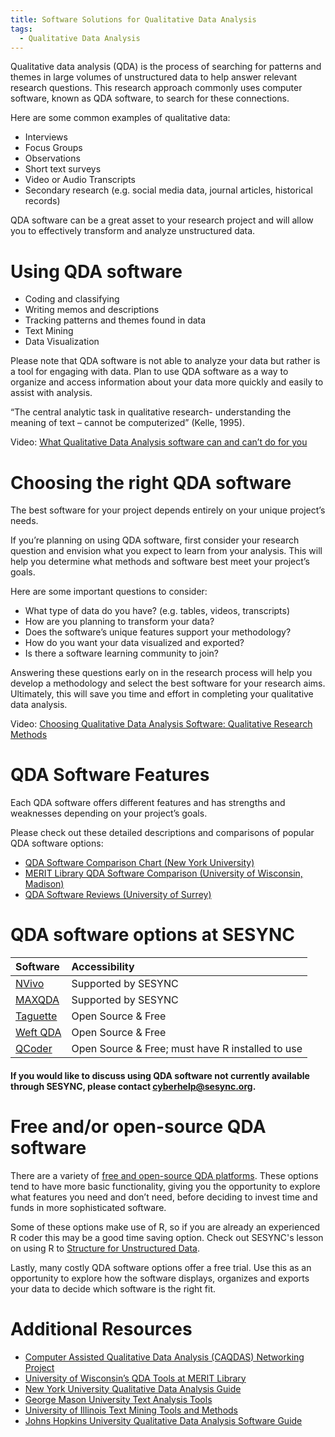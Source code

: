 ```yaml
---
title: Software Solutions for Qualitative Data Analysis 
tags:
  - Qualitative Data Analysis 
---
```


Qualitative data analysis (QDA) is the process of searching for patterns and themes in large volumes of unstructured data to help answer relevant research questions. This research approach commonly uses computer software, known as QDA software, to search for these connections.

Here are some common examples of qualitative data: 
* Interviews 
* Focus Groups
* Observations 
* Short text surveys
* Video or Audio Transcripts 
* Secondary research (e.g. social media data, journal articles, historical records)

QDA software can be a great asset to your research project and will allow you to effectively transform and analyze unstructured data. 

# Using QDA software


* Coding and classifying
* Writing memos and descriptions
* Tracking patterns and themes found in data
* Text Mining 
* Data Visualization 

Please note that QDA software is not able to analyze your data but rather is a tool for engaging with data. Plan to use QDA software as a way to organize and access information about your data more quickly and easily to assist with analysis. 

 “The central analytic task in qualitative research- understanding the meaning of text – cannot be computerized” (Kelle, 1995).

Video: [What Qualitative Data Analysis software can and can’t do for you](https://www.youtube.com/watch?v=tLKfaCiHVic&feature=emb_title)

# Choosing the right QDA software

The best software for your project depends entirely on your unique project’s needs. 

If you’re planning on using QDA software, first consider your research question and envision what you expect to learn from your analysis. This will help you determine what methods and software best meet your project’s goals. 

Here are some important questions to consider: 
* What type of data do you have? (e.g. tables, videos, transcripts)
* How are you planning to transform your data?
* Does the software’s unique features support your methodology? 
* How do you want your data visualized and exported? 
* Is there a software learning community to join? 

Answering these questions early on in the research process will help you develop a methodology and select the best software for your research aims. Ultimately, this will save you time and effort in completing your qualitative data analysis.

Video: [Choosing Qualitative Data Analysis Software: Qualitative Research Methods](https://www.youtube.com/watch?v=dYaAtuERpDI&feature=emb_title)

# QDA Software Features 

Each QDA software offers different features and has strengths and weaknesses depending on your project’s goals.  

Please check out these detailed descriptions and comparisons of popular QDA software options: 

- [QDA Software Comparison Chart (New York University)](https://guides.nyu.edu/QDA/comparison)
- [MERIT Library QDA Software Comparison (University of Wisconsin, Madison)](https://web.education.wisc.edu/qdatools/wp-content/uploads/sites/40/2014/12/Software-Comparison.pdf)
- [QDA Software Reviews (University of Surrey)](https://www.surrey.ac.uk/computer-assisted-qualitative-data-analysis/resources/choosing-appropriate-caqdas-package)

# QDA software options at SESYNC

| Software   | Accessibility | 
| :--------- | :------------ | 
| [NVivo](https://www.qsrinternational.com/nvivo-qualitative-data-analysis-software/home) |Supported by SESYNC | 
| [MAXQDA](https://www.maxqda.com/) | Supported by SESYNC |
| [Taguette](https://www.taguette.org/) | Open Source & Free |
| [Weft QDA](http://www.pressure.to/qda/) | Open Source & Free |
| [QCoder](https://docs.ropensci.org/qcoder/) | Open Source & Free; must have R installed to use |

#### If you would like to discuss using QDA software not currently available through SESYNC, please contact [cyberhelp@sesync.org](mailto:cyberhelp@sesync.org).

# Free and/or open-source QDA software

There are a variety of [free and open-source QDA platforms](https://guides.library.illinois.edu/c.php?g=348074&p=2346107). These options tend to have more basic functionality, giving you the opportunity to explore what features you need and don’t need, before deciding to invest time and funds in more sophisticated software.

Some of these options make use of R, so if you are already an experienced R coder this may be a good time saving option. Check out SESYNC's lesson on using R to [Structure for Unstructured Data](https://cyberhelp.sesync.org/text-mining-lesson/).

Lastly, many costly QDA software options offer a free trial. Use this as an opportunity to explore how the software displays, organizes and exports your data to decide which software is the right fit.

# Additional Resources 
- [Computer Assisted Qualitative Data Analysis (CAQDAS) Networking Project](https://www.surrey.ac.uk/computer-assisted-qualitative-data-analysis)
- [University of Wisconsin’s QDA Tools at MERIT Library](https://web.education.wisc.edu/qdatools/) 
- [New York University Qualitative Data Analysis Guide](https://guides.nyu.edu/QDA/qual)
- [George Mason University Text Analysis Tools](https://infoguides.gmu.edu/textanalysistools/home)
- [University of Illinois Text Mining Tools and Methods](https://guides.library.illinois.edu/c.php?g=405110&p=2757860)
- [Johns Hopkins University Qualitative Data Analysis Software Guide](https://guides.library.jhu.edu/c.php?g=941489)
